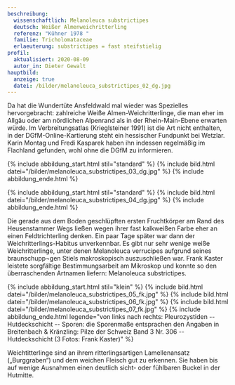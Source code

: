 ```yaml
---
beschreibung:
  wissenschaftlich: Melanoleuca substrictipes
  deutsch: Weißer Almenweichritterling
  referenz: "Kühner 1978 "
  familie: Tricholomataceae
  erlaeuterung: substrictipes = fast steifstielig
profil:
  aktualisiert: 2020-08-09
  autor_in: Dieter Gewalt
hauptbild:
  anzeige: true
  datei: /bilder/melanoleuca_substrictipes_02_dg.jpg
---
```

Da hat die Wundertüte Ansfeldwald mal wieder was Spezielles hervorgebracht: zahlreiche Weiße Almen-Weichritterlinge, die man eher im Allgäu oder am nördlichen Alpenrand als in der Rhein-Main-Ebene erwarten würde. Im Verbreitungsatlas (Krieglsteiner 1991) ist die Art nicht enthalten, in der DGfM-Online-Kartierung steht ein hessischer Fundpunkt bei Wetzlar. Karin Montag und Fredi Kasparek haben ihn indessen regelmäßig im Flachland gefunden, wohl ohne die DGfM zu informieren.

{% include abbildung_start.html stil="standard" %}
{% include bild.html datei="/bilder/melanoleuca_substrictipes_03_dg.jpg" %}
{% include abbildung_ende.html %}

{% include abbildung_start.html stil="standard" %}
{% include bild.html datei="/bilder/melanoleuca_substrictipes_04_dg.jpg" %}
{% include abbildung_ende.html %}

Die gerade aus dem Boden geschlüpften ersten Fruchtkörper am Rand des Heusenstammer Wegs ließen wegen ihrer fast kalkweißen Farbe eher an einen Feldtrichterling denken. Ein paar Tage später war dann der Weichritterlings-Habitus unverkennbar. Es gibt nur sehr wenige weiße Weichritterlinge, unter denen Melanoleuca verrucipes aufgrund seines braunschupp¬gen Stiels makroskopisch auszuschließen war. Frank Kaster leistete sorgfältige Bestimmungsarbeit am Mikroskop und konnte so den überraschenden Artnamen liefern: Melanoleuca substrictipes.

{% include abbildung_start.html stil="klein" %}
{% include bild.html datei="/bilder/melanoleuca_substrictipes_05_fk.jpg" %}
{% include bild.html datei="/bilder/melanoleuca_substrictipes_06_fk.jpg" %}
{% include bild.html datei="/bilder/melanoleuca_substrictipes_07_fk.jpg" %}
{% include abbildung_ende.html legende="von links nach rechts: Pleurozystiden --  Hutdeckschicht --  Sporen: die Sporenmaße entsprachen den Angaben in Breitenbach & Kränzling: Pilze der Schweiz Band 3 Nr. 306 --  Hutdeckschicht    (3 Fotos: Frank Kaster)" %}

Weichtitterlinge sind an ihrem ritterlingsartigen Lamellenansatz („Burggraben“) und dem weichen Fleisch gut zu erkennen. Sie haben bis auf wenige Ausnahmen einen deutlich sicht- oder fühlbaren Buckel in der Hutmitte.